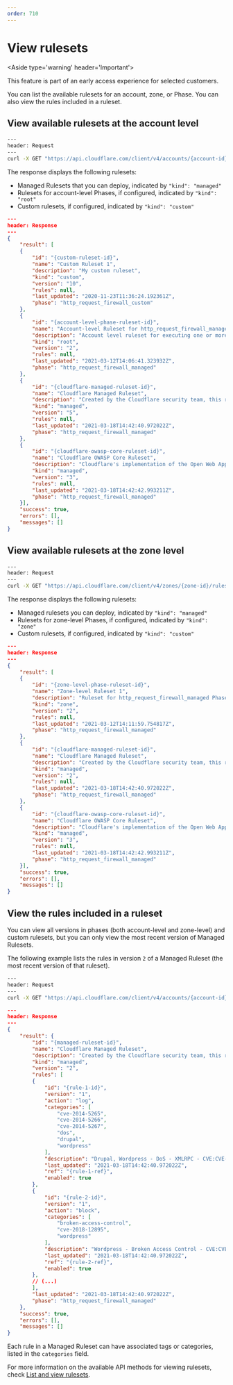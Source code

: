 ```yaml
---
order: 710
---
```


# View rulesets

<Aside type='warning' header='Important'>

This feature is part of an early access experience for selected customers.

</Aside>

You can list the available rulesets for an account, zone, or Phase. You can also view the rules included in a ruleset.


## View available rulesets at the account level

```bash
---
header: Request
---
curl -X GET "https://api.cloudflare.com/client/v4/accounts/{account-id}/rulesets"
```

The response displays the following rulesets:

* Managed Rulesets that you can deploy, indicated by `"kind": "managed"`
* Rulesets for account-level Phases, if configured, indicated by `"kind": "root"`
* Custom rulesets, if configured, indicated by `"kind": "custom"`

```json
---
header: Response
---
{
    "result": [
    {
        "id": "{custom-ruleset-id}",
        "name": "Custom Ruleset 1",
        "description": "My custom ruleset",
        "kind": "custom",
        "version": "10",
        "rules": null,
        "last_updated": "2020-11-23T11:36:24.192361Z",
        "phase": "http_request_firewall_custom"
    },
    {
        "id": "{account-level-phase-ruleset-id}",
        "name": "Account-level Ruleset for http_request_firewall_managed Phase",
        "description": "Account level ruleset for executing one or more Managed Rulesets",
        "kind": "root",
        "version": "2",
        "rules": null,
        "last_updated": "2021-03-12T14:06:41.323932Z",
        "phase": "http_request_firewall_managed"
    },
    {
        "id": "{cloudflare-managed-ruleset-id}",
        "name": "Cloudflare Managed Ruleset",
        "description": "Created by the Cloudflare security team, this ruleset is designed to provide fast and effective protection for all your applications. It is frequently updated to cover new vulnerabilities and reduce false positives",
        "kind": "managed",
        "version": "5",
        "rules": null,
        "last_updated": "2021-03-18T14:42:40.972022Z",
        "phase": "http_request_firewall_managed"
    },
    {
        "id": "{cloudflare-owasp-core-ruleset-id}",
        "name": "Cloudflare OWASP Core Ruleset",
        "description": "Cloudflare's implementation of the Open Web Application Security Project (OWASP) ModSecurity Core Rule Set. We routinely monitor for updates from OWASP based on the latest version available from the official code repository",
        "kind": "managed",
        "version": "3",
        "rules": null,
        "last_updated": "2021-03-18T14:42:42.993211Z",
        "phase": "http_request_firewall_managed"
    }],
    "success": true,
    "errors": [],
    "messages": []
}
```

## View available rulesets at the zone level

```bash
---
header: Request
---
curl -X GET "https://api.cloudflare.com/client/v4/zones/{zone-id}/rulesets"
```

The response displays the following rulesets:

* Managed rulesets you can deploy, indicated by `"kind": "managed"`
* Rulesets for zone-level Phases, if configured, indicated by `"kind": "zone"`
* Custom rulesets, if configured, indicated by `"kind": "custom"`

```json
---
header: Response
---
{
    "result": [
    {
        "id": "{zone-level-phase-ruleset-id}",
        "name": "Zone-level Ruleset 1",
        "description": "Ruleset for http_request_firewall_managed Phase at the zone level",
        "kind": "zone",
        "version": "2",
        "rules": null,
        "last_updated": "2021-03-12T14:11:59.754817Z",
        "phase": "http_request_firewall_managed"
    },
    {
        "id": "{cloudflare-managed-ruleset-id}",
        "name": "Cloudflare Managed Ruleset",
        "description": "Created by the Cloudflare security team, this ruleset is designed to provide fast and effective protection for all your applications. It is frequently updated to cover new vulnerabilities and reduce false positives",
        "kind": "managed",
        "version": "2",
        "rules": null,
        "last_updated": "2021-03-18T14:42:40.972022Z",
        "phase": "http_request_firewall_managed"
    },
    {
        "id": "{cloudflare-owasp-core-ruleset-id}",
        "name": "Cloudflare OWASP Core Ruleset",
        "description": "Cloudflare's implementation of the Open Web Application Security Project (OWASP) ModSecurity Core Rule Set. We routinely monitor for updates from OWASP based on the latest version available from the official code repository",
        "kind": "managed",
        "version": "3",
        "rules": null,
        "last_updated": "2021-03-18T14:42:42.993211Z",
        "phase": "http_request_firewall_managed"
    }],
    "success": true,
    "errors": [],
    "messages": []
}
```

## View the rules included in a ruleset

You can view all versions in phases (both account-level and zone-level) and custom rulesets, but you can only view the most recent version of Managed Rulesets.

The following example lists the rules in version `2` of a Managed Ruleset (the most recent version of that ruleset).

```bash
---
header: Request
---
curl -X GET "https://api.cloudflare.com/client/v4/accounts/{account-id}/rulesets/{ruleset-id}/versions/2"
```

```json
---
header: Response
---
{
    "result": {
        "id": "{managed-ruleset-id}",
        "name": "Cloudflare Managed Ruleset",
        "description": "Created by the Cloudflare security team, this ruleset is designed to provide fast and effective protection for all your applications. It is frequently updated to cover new vulnerabilities and reduce false positives",
        "kind": "managed",
        "version": "2",
        "rules": [
        {
            "id": "{rule-1-id}",
            "version": "1",
            "action": "log",
            "categories": [
                "cve-2014-5265",
                "cve-2014-5266",
                "cve-2014-5267",
                "dos",
                "drupal",
                "wordpress"
            ],
            "description": "Drupal, Wordpress - DoS - XMLRPC - CVE:CVE-2014-5265, CVE:CVE-2014-5266, CVE:CVE-2014-5267",
            "last_updated": "2021-03-18T14:42:40.972022Z",
            "ref": "{rule-1-ref}",
            "enabled": true
        },
        {
            "id": "{rule-2-id}",
            "version": "1",
            "action": "block",
            "categories": [
                "broken-access-control",
                "cve-2018-12895",
                "wordpress"
            ],
            "description": "Wordpress - Broken Access Control - CVE:CVE-2018-12895",
            "last_updated": "2021-03-18T14:42:40.972022Z",
            "ref": "{rule-2-ref}",
            "enabled": true
        },
        // (...)
        ],
        "last_updated": "2021-03-18T14:42:40.972022Z",
        "phase": "http_request_firewall_managed"
    },
    "success": true,
    "errors": [],
    "messages": []
}
```

Each rule in a Managed Ruleset can have associated tags or categories, listed in the `categories` field.

For more information on the available API methods for viewing rulesets, check [List and view rulesets](/cf-rulesets/rulesets-api/view).
